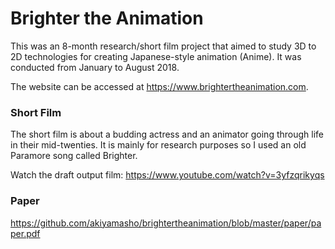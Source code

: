 # Brighter the Animation

This was an 8-month research/short film project that aimed to study 3D to 2D technologies for creating Japanese-style animation (Anime). It was conducted from January to August 2018.

The website can be accessed at https://www.brightertheanimation.com.

### Short Film

The short film is about a budding actress and an animator going through life in their mid-twenties. It is mainly for research purposes so I used an old Paramore song called Brighter.

Watch the draft output film:
https://www.youtube.com/watch?v=3yfzqrikyqs

### Paper

https://github.com/akiyamasho/brightertheanimation/blob/master/paper/paper.pdf
